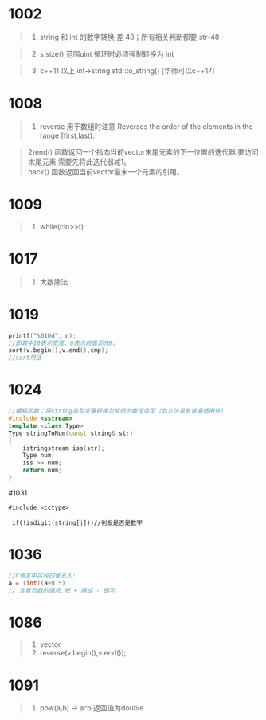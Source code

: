 # 1002
> 1) string 和 int 的数字转换 差 48；所有相关判断都要 str-48

> 2) s.size() 范围uint 循环时必须强制转换为 int

> 3) c++11 以上 int->string std::to_string() [华师可以c++17]

# 1008
> 1) reverse 用于数组时注意 Reverses the order of the elements in the range [first,last).

> 2)end() 函数返回一个指向当前vector末尾元素的下一位置的迭代器.要访问末尾元素,需要先将此迭代器减1。  
>   back() 函数返回当前vector最末一个元素的引用。

# 1009
>1) while(cin>>t)

# 1017
>1) 大数除法

# 1019
```cpp
printf("%010d", n);
//即其中10表示宽度，0表示前面添充0。
sort(v.begin(),v.end(),cmp);
//sort用法
```

# 1024
```cpp
//模板函数：将string类型变量转换为常用的数值类型（此方法具有普遍适用性）  
#include <sstream>  
template <class Type>  
Type stringToNum(const string& str)  
{  
    istringstream iss(str);  
    Type num;  
    iss >> num;  
    return num;      
}  
```


#1031
```
#include <cctype>

 if(!isdigit(string[j]))//判断是否是数字
```

# 1036
```cpp
//C语言中实现四舍五入: 
a = (int)(a+0.5)
// 注意负数的情况,把 + 换成 - 即可
```

# 1086
> 1) vector
> 2) reverse(v.begin(),v.end());

# 1091
> 1) pow(a,b) -> a^b 返回值为double